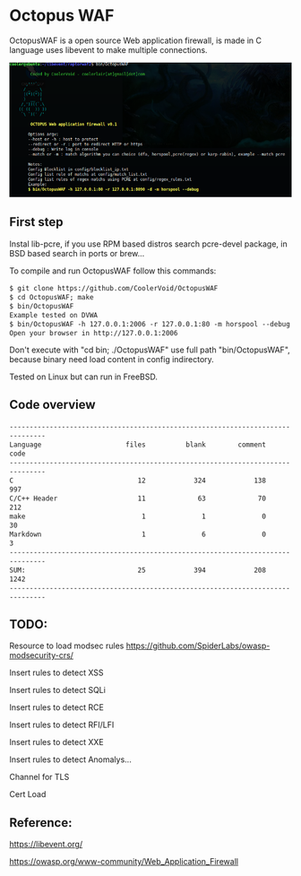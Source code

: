 # Octopus WAF 

OctopusWAF is a open source Web application firewall, is made in C language uses libevent to make multiple connections.

![Alt text](https://github.com/CoolerVoid/OctopusWAF/blob/main/doc/octopuswaf2.png)

First step
---

Instal lib-pcre, if you use RPM based distros search pcre-devel package, in BSD based search in ports or brew...

To compile and run OctopusWAF follow this commands:
```
$ git clone https://github.com/CoolerVoid/OctopusWAF
$ cd OctopusWAF; make
$ bin/OctopusWAF
Example tested on DVWA
$ bin/OctopusWAF -h 127.0.0.1:2006 -r 127.0.0.1:80 -m horspool --debug
Open your browser in http://127.0.0.1:2006

```
Don't execute with "cd bin; ./OctopusWAF" use full path "bin/OctopusWAF", because binary need load content in config indirectory.

Tested on Linux but can run in FreeBSD.


Code overview
---
```
-------------------------------------------------------------------------------
Language                     files          blank        comment           code
-------------------------------------------------------------------------------
C                               12            324            138            997
C/C++ Header                    11             63             70            212
make                             1              1              0             30
Markdown                         1              6              0              3
-------------------------------------------------------------------------------
SUM:                            25            394            208           1242
-------------------------------------------------------------------------------

```

TODO:
---
Resource to load modsec rules https://github.com/SpiderLabs/owasp-modsecurity-crs/

Insert rules to detect XSS

Insert rules to detect SQLi

Insert rules to detect RCE

Insert rules to detect RFI/LFI

Insert rules to detect XXE

Insert rules to detect Anomalys...

Channel for TLS

Cert Load





Reference:
---

https://libevent.org/

https://owasp.org/www-community/Web_Application_Firewall


